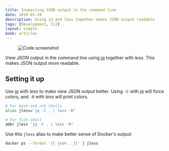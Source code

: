 ```yaml
---
title: Inspecting JSON output in the command line
date: 2019-03-24
description: Using jq and less together makes JSON output readable
tags: [Development, CLI]
layout: simple
book: articles
---
```


<figure class='cover'>
<img src='./images/json-curl.png' alt='Code screenshot' />
</figure>

View JSON output in the command line using [jq] together with _less_. This makes JSON output more readable.

## Setting it up

Use [jq] with _less_ to make view JSON output better. Using `-C` with _jq_ will force colors, and `-R` with _less_ will print colors.

```bash
# For bash and zsh shells
alias jless='jq -C . | less -R"
```

```bash
# For fish shell
abbr jless 'jq -C . | less -R"
```

Use this `jless` alias to make better sense of Docker's output:

```bash
docker ps --format '{{ json . }}' | jless
```

[jq]: https://stedolan.github.io/jq/

